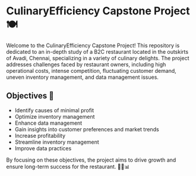 # CulinaryEfficiency Capstone Project 🍽️

Welcome to the CulinaryEfficiency Capstone Project! This repository is dedicated to an in-depth study of a B2C restaurant located in the outskirts of Avadi, Chennai, specializing in a variety of culinary delights. The project addresses challenges faced by restaurant owners, including high operational costs, intense competition, fluctuating customer demand, uneven inventory management, and data management issues.

## Objectives 🚀
- Identify causes of minimal profit
- Optimize inventory management
- Enhance data management
- Gain insights into customer preferences and market trends
- Increase profitability
- Streamline inventory management
- Improve data practices

By focusing on these objectives, the project aims to drive growth and ensure long-term success for the restaurant. 🌟🍔📊
